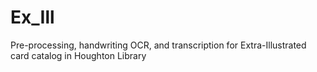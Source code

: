 # Ex_Ill
Pre-processing, handwriting OCR, and transcription for Extra-Illustrated card catalog in Houghton Library
